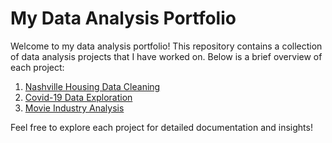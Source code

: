 # My Data Analysis Portfolio

Welcome to my data analysis portfolio! This repository contains a collection of data analysis projects that I have worked on. Below is a brief overview of each project:

1. [Nashville Housing Data Cleaning](Movie_Industry_Analysis.md)
2. [Covid-19 Data Exploration](Covid19_Data_Exploration.md)
3. [Movie Industry Analysis](Movie_Industry_Analysis.md)

Feel free to explore each project for detailed documentation and insights!
